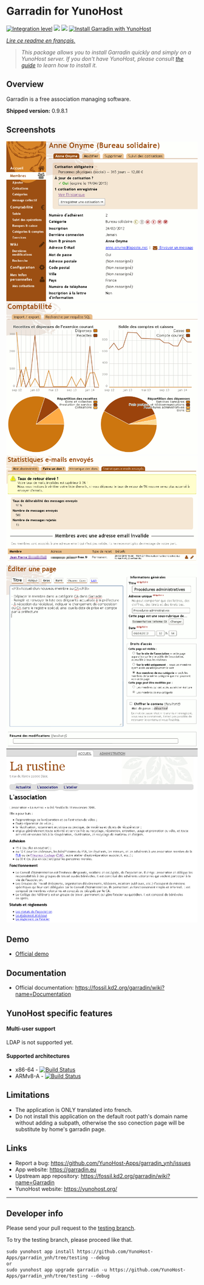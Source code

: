 # Garradin for YunoHost

[![Integration level](https://dash.yunohost.org/integration/garradin.svg)](https://dash.yunohost.org/appci/app/garradin) ![](https://ci-apps.yunohost.org/ci/badges/garradin.status.svg) ![](https://ci-apps.yunohost.org/ci/badges/garradin.maintain.svg)
[![Install Garradin with YunoHost](https://install-app.yunohost.org/install-with-yunohost.png)](https://install-app.yunohost.org/?app=garradin)

*[Lire ce readme en français.](./README_fr.md)*

> *This package allows you to install Garradin quickly and simply on a YunoHost server.
If you don't have YunoHost, please consult [the guide](https://yunohost.org/#/install) to learn how to install it.*

## Overview
Garradin is a free association managing software.

**Shipped version:** 0.9.8.1

## Screenshots

![](images/membre.png)
![](images/compta.png)
![](images/emails.png)
![](images/wiki.png)
![](images/site.jpg)

## Demo

* [Official demo](https://garradin.eu/essai/)

## Documentation
  
 * Official documentation: https://fossil.kd2.org/garradin/wiki?name=Documentation

## YunoHost specific features

#### Multi-user support

LDAP is not supported yet.

#### Supported architectures

* x86-64 - [![Build Status](https://ci-apps.yunohost.org/ci/logs/garradin%20%28Apps%29.svg)](https://ci-apps.yunohost.org/ci/apps/garradin/)
* ARMv8-A - [![Build Status](https://ci-apps-arm.yunohost.org/ci/logs/garradin%20%28Apps%29.svg)](https://ci-apps-arm.yunohost.org/ci/apps/garradin/)

## Limitations

* The application is ONLY translated into french.
* Do not install this application on the default root path's domain name without adding a subpath, otherwise the sso conection page will be substitute by home's garradin page.

## Links

 * Report a bug: https://github.com/YunoHost-Apps/garradin_ynh/issues
 * App website: https://garradin.eu
 * Upstream app repository: https://fossil.kd2.org/garradin/wiki?name=Garradin
 * YunoHost website: https://yunohost.org/

---

## Developer info

Please send your pull request to the [testing branch](https://github.com/YunoHost-Apps/garradin_ynh/tree/testing).

To try the testing branch, please proceed like that.
```
sudo yunohost app install https://github.com/YunoHost-Apps/garradin_ynh/tree/testing --debug
or
sudo yunohost app upgrade garradin -u https://github.com/YunoHost-Apps/garradin_ynh/tree/testing --debug
```
